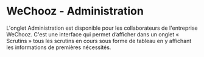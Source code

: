 # WeChooz - Administration

L'onglet Administration est disponible pour les collaborateurs de l'entreprise WeChooz. 
C'est une interface qui permet d’afficher dans un onglet « Scrutins » tous les scrutins en cours sous forme de tableau en y affichant les informations de premières nécessités.

